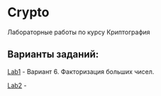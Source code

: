 # Crypto
Лабораторные работы по курсу Криптография

## Варианты заданий:
[Lab1](Lab1) - Вариант 6. Факторизация больших чисел.

[Lab2](Lab2) - 
